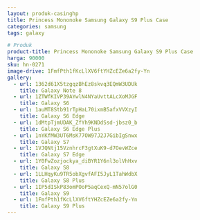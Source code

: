 ```yaml
---
layout: produk-casinghp
title: Princess Mononoke Samsung Galaxy S9 Plus Case
categories: samsung
tags: galaxy

# Produk
product-title: Princess Mononoke Samsung Galaxy S9 Plus Case
harga: 90000
sku: hn-0271
image-drive: 1FmfPth1fKcLlXV6ftYHZcEZe6a2fy-Yn
gallery:
  - url: 1362d61X5tzgqzBhEz8skvq3EQmW3UDUk
    title: Galaxy Note 8
  - url: 1ZTWfKIVP39AYwlN4NYaUvttALcXoMJGF
    title: Galaxy S6
  - url: 1auMT8Stb91rTpHaL70ixmB5afxVVXzyI
    title: Galaxy S6 Edge
  - url: 1dMtpTjmUDAK_ZfYh9KNDdSsd-jbsz0_b
    title: Galaxy S6 Edge Plus
  - url: 1nYKfMW3UT6MsK77OW97J2J7GibIgSnwx
    title: Galaxy S7
  - url: 1VJQNtj15VznhrcF3gtXuK9-d7OevWZce
    title: Galaxy S7 Edge
  - url: 1Y0FwZozjockya_diBYR1Y6nl3olVhHxv
    title: Galaxy S8
  - url: 1LLHqyKu9TR5obXgvfAFI5JyL1TahWdbX
    title: Galaxy S8 Plus
  - url: 1IP5dISkP83omPOoP5aqCexQ-mN57olG0
    title: Galaxy S9
  - url: 1FmfPth1fKcLlXV6ftYHZcEZe6a2fy-Yn
    title: Galaxy S9 Plus
---
```

